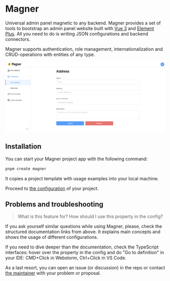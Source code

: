 # Magner

Universal admin panel magnetic to any backend. Magner provides a set of tools to bootstrap
an admin panel website built with [Vue 3](https://v3.vuejs.org/) and [Element Plus](https://element-plus.org/en-US/). All you
need to do is writing JSON configurations and backend connectors. 

Magner supports authentication, role management, internationalization and CRUD-operations with entities of any type.

![](./public/screen.png)

## Installation

You can start your Magner project app with the following command:

```bash
pnpm create magner
```

It copies a project template with usage examples into your local machine. 

Proceed to [the configuration](./configuration/) of your project.

## Problems and troubleshooting

> What is this feature for? How should I use this property in the config?

If you ask yourself similar questions while using Magner, please, check the structured documentation links
from above. It explains main concepts and shows the usage of different configurations.

If you need to dive deeper than the documentation, check the TypeScript interfaces: hover over the
property in the config and do "Go to definition" in your IDE: CMD+Click in Webstorm, Ctrl+Click in VS Code.

As a last resort, you can open an issue (or discussion) in the repo or contact [the maintainer](https://t.me/vanishmax)
with your problem or proposal.
